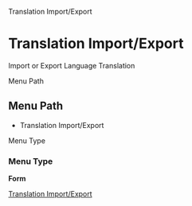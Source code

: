 
Translation Import/Export
# Translation Import/Export


Import or Export Language Translation

Menu Path
## Menu Path



- Translation Import/Export

Menu Type
### Menu Type

**Form**


[Translation Import/Export](../../functional-guide/form/form-translation-importexport.md)
